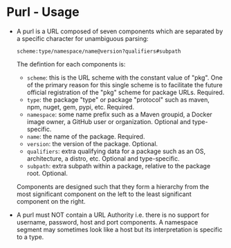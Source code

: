 # Purl - Usage

* A purl is a URL composed of seven components which are separated by a specific character for unambiguous parsing:

  ```text
  scheme:type/namespace/name@version?qualifiers#subpath
  ```

  The defintion for each components is:

  * `scheme`: this is the URL scheme with the constant value of "pkg". One of the primary reason for this single scheme is to facilitate the future official registration of the "pkg" scheme for package URLs. Required.
  * `type`: the package "type" or package "protocol" such as maven, npm, nuget, gem, pypi, etc. Required.
  * `namespace`: some name prefix such as a Maven groupid, a Docker image owner, a GitHub user or organization. Optional and type-specific.
  * `name`: the name of the package. Required.
  * `version`: the version of the package. Optional.
  * `qualifiers`: extra qualifying data for a package such as an OS, architecture, a distro, etc. Optional and type-specific.
  * `subpath`: extra subpath within a package, relative to the package root. Optional.

  Components are designed such that they form a hierarchy from the most significant component on the left to the least significant component on the right.

* A purl must NOT contain a URL Authority i.e. there is no support for username, password, host and port components. A namespace segment may sometimes look like a host but its interpretation is specific to a type.
